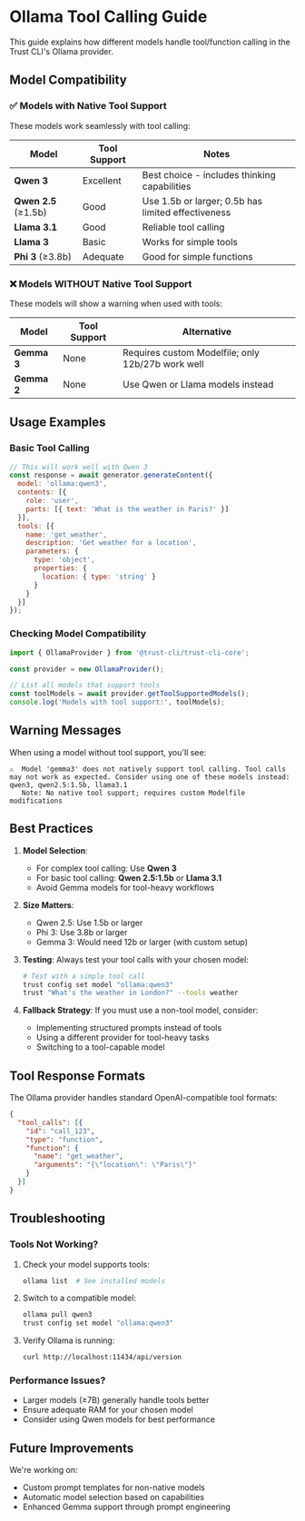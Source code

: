 # Ollama Tool Calling Guide

This guide explains how different models handle tool/function calling in the Trust CLI's Ollama provider.

## Model Compatibility

### ✅ Models with Native Tool Support

These models work seamlessly with tool calling:

| Model | Tool Support | Notes |
|-------|--------------|-------|
| **Qwen 3** | Excellent | Best choice - includes thinking capabilities |
| **Qwen 2.5** (≥1.5b) | Good | Use 1.5b or larger; 0.5b has limited effectiveness |
| **Llama 3.1** | Good | Reliable tool calling |
| **Llama 3** | Basic | Works for simple tools |
| **Phi 3** (≥3.8b) | Adequate | Good for simple functions |

### ❌ Models WITHOUT Native Tool Support

These models will show a warning when used with tools:

| Model | Tool Support | Alternative |
|-------|--------------|-------------|
| **Gemma 3** | None | Requires custom Modelfile; only 12b/27b work well |
| **Gemma 2** | None | Use Qwen or Llama models instead |

## Usage Examples

### Basic Tool Calling

```javascript
// This will work well with Qwen 3
const response = await generator.generateContent({
  model: 'ollama:qwen3',
  contents: [{
    role: 'user',
    parts: [{ text: 'What is the weather in Paris?' }]
  }],
  tools: [{
    name: 'get_weather',
    description: 'Get weather for a location',
    parameters: {
      type: 'object',
      properties: {
        location: { type: 'string' }
      }
    }
  }]
});
```

### Checking Model Compatibility

```javascript
import { OllamaProvider } from '@trust-cli/trust-cli-core';

const provider = new OllamaProvider();

// List all models that support tools
const toolModels = await provider.getToolSupportedModels();
console.log('Models with tool support:', toolModels);
```

## Warning Messages

When using a model without tool support, you'll see:

```
⚠️  Model 'gemma3' does not natively support tool calling. Tool calls may not work as expected. Consider using one of these models instead: qwen3, qwen2.5:1.5b, llama3.1
   Note: No native tool support; requires custom Modelfile modifications
```

## Best Practices

1. **Model Selection**: 
   - For complex tool calling: Use **Qwen 3**
   - For basic tool calling: **Qwen 2.5:1.5b** or **Llama 3.1**
   - Avoid Gemma models for tool-heavy workflows

2. **Size Matters**:
   - Qwen 2.5: Use 1.5b or larger
   - Phi 3: Use 3.8b or larger
   - Gemma 3: Would need 12b or larger (with custom setup)

3. **Testing**: Always test your tool calls with your chosen model:
   ```bash
   # Test with a simple tool call
   trust config set model "ollama:qwen3"
   trust "What's the weather in London?" --tools weather
   ```

4. **Fallback Strategy**: If you must use a non-tool model, consider:
   - Implementing structured prompts instead of tools
   - Using a different provider for tool-heavy tasks
   - Switching to a tool-capable model

## Tool Response Formats

The Ollama provider handles standard OpenAI-compatible tool formats:

```json
{
  "tool_calls": [{
    "id": "call_123",
    "type": "function",
    "function": {
      "name": "get_weather",
      "arguments": "{\"location\": \"Paris\"}"
    }
  }]
}
```

## Troubleshooting

### Tools Not Working?

1. Check your model supports tools:
   ```bash
   ollama list  # See installed models
   ```

2. Switch to a compatible model:
   ```bash
   ollama pull qwen3
   trust config set model "ollama:qwen3"
   ```

3. Verify Ollama is running:
   ```bash
   curl http://localhost:11434/api/version
   ```

### Performance Issues?

- Larger models (≥7B) generally handle tools better
- Ensure adequate RAM for your chosen model
- Consider using Qwen models for best performance

## Future Improvements

We're working on:
- Custom prompt templates for non-native models
- Automatic model selection based on capabilities
- Enhanced Gemma support through prompt engineering